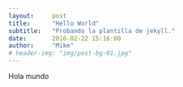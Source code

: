 ```yaml
---
layout:     post
title:      "Hello World"
subtitle:   "Probando la plantilla de jekyll."
date:       2016-02-22 15:16:00
author:     "Mike"
# header-img: "img/post-bg-01.jpg"
---
```


Hola mundo